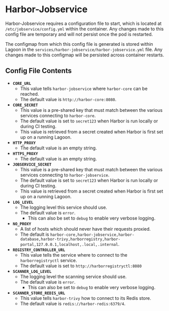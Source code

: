 # Harbor-Jobservice

Harbor-Jobservice requires a configuration file to start, which is located at `/etc/jobservice/config.yml` within the container. Any changes made to this config file are temporary and will not persist once the pod is restarted.

The configmap from which this config file is generated is stored within Lagoon in the `services/harbor-jobservice/harbor-jobservice.yml` file. Any changes made to this configmap will be persisted across container restarts.

## Config File Contents

* **`CORE_URL`**
  * This value tells `harbor-jobservice` where `harbor-core` can be reached.
  * The default value is `http://harbor-core:8080`.
* **`CORE_SECRET`**
  * This value is a pre-shared key that must match between the various services connecting to `harbor-core`.
  * The default value is set to `secret123` when Harbor is run locally or during CI testing.
  * This value is retrieved from a secret created when Harbor is first set up on a running Lagoon.
* **`HTTP_PROXY`**
  * The default value is an empty string.
* **`HTTPS_PROXY`**
  * The default value is an empty string.
* **`JOBSERVICE_SECRET`**
  * This value is a pre-shared key that must match between the various services connecting to `harbor-jobservice`.
  * The default value is set to `secret123` when Harbor is run locally or during CI testing.
  * This value is retrieved from a secret created when Harbor is first set up on a running Lagoon.
* **`LOG_LEVEL`**
  * The logging level this service should use.
  * The default value is `error`.
    * This can also be set to `debug` to enable very verbose logging.
* **`NO_PROXY`**
  * A list of hosts which should never have their requests proxied.
  * The default is `harbor-core,harbor-jobservice,harbor-database,harbor-trivy,harborregistry,harbor-portal,127.0.0.1,localhost,.local,.internal`.
* **`REGISTRY_CONTROLLER_URL`**
  * This value tells the service where to connect to the `harborregistryctl` service.
  * The default value is set to `http://harborregistryctl:8080`
* **`SCANNER_LOG_LEVEL`**
  * The logging level the scanning service should use.
  * The default value is `error`.
    * This can also be set to `debug` to enable very verbose logging.
* **`SCANNER_STORE_REDIS_URL`**
  * This value tells `harbor-trivy` how to connect to its Redis store.
  * The default value is `redis://harbor-redis:6379/4`.

